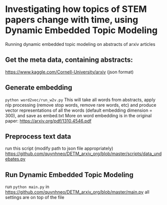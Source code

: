 # Investigating how topics of STEM papers change with time, using Dynamic Embedded Topic Modeling 
Running dynamic embedded topic modeling on abstracts of arxiv articles

## Get the meta data, containing abstracts: 
https://www.kaggle.com/Cornell-University/arxiv (json format)

## Generate embedding 
`python word2vec/run_w2v.py`
This will take all words from abstracts, apply nlp processing (remove stop words, remove rare words, etc) and produce vector representations of all the words (default embedding dimension = 300), and save as embed.txt
More on word embedding is in the original paper: https://arxiv.org/pdf/1310.4546.pdf

## Preprocess text data 
run this script (modify path to json file appropriately)
https://github.com/quynhneo/DETM_arxiv_org/blob/master/scripts/data_undebates.py

## Run Dynamic Embedded Topic Modeling 
run `python main.py` in https://github.com/quynhneo/DETM_arxiv_org/blob/master/main.py
all settings are on top of the file 
